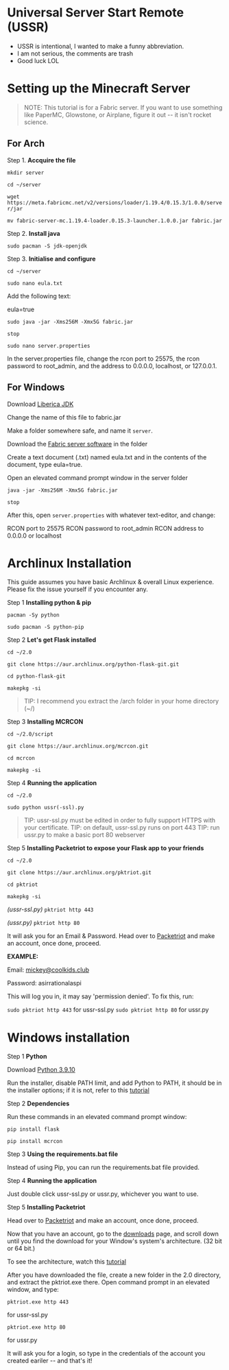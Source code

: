 # Universal Server Start Remote (USSR)
* USSR is intentional, I wanted to make a funny abbreviation.
* I am not serious, the comments are trash
* Good luck LOL

# Setting up the Minecraft Server
> NOTE: This tutorial is for a Fabric server. If you want to use something like PaperMC, Glowstone, or Airplane, figure it out -- it isn't rocket science.
## For Arch

Step 1. **Accquire the file**

`mkdir server`

`cd ~/server`

`wget https://meta.fabricmc.net/v2/versions/loader/1.19.4/0.15.3/1.0.0/server/jar`

`mv fabric-server-mc.1.19.4-loader.0.15.3-launcher.1.0.0.jar fabric.jar`

Step 2. **Install java**

`sudo pacman -S jdk-openjdk`

Step 3. **Initialise and configure**

`cd ~/server`

`sudo nano eula.txt`

Add the following text:

eula=true

`sudo java -jar -Xms256M -Xmx5G fabric.jar`

`stop`

`sudo nano server.properties`

In the server.properties file, change the rcon port to 25575, the rcon password to root_admin, and the address to 0.0.0.0, localhost, or 127.0.0.1.

## For Windows

Download [Liberica JDK](https://download.bell-sw.com/java/21.0.1+12/bellsoft-jdk21.0.1+12-windows-amd64.msi)

Change the name of this file to fabric.jar

Make a folder somewhere safe, and name it `server`.

Download the [Fabric server software](https://meta.fabricmc.net/v2/versions/loader/1.19.4/0.15.3/1.0.0/server/jar) in the folder

Create a text document (.txt) named eula.txt and in the contents of the document, type eula=true.

Open an elevated command prompt window in the server folder

`java -jar -Xms256M -Xmx5G fabric.jar`

`stop`

After this, open `server.properties` with whatever text-editor, and change:

RCON port to 25575
RCON password to root_admin
RCON address to 0.0.0.0 or localhost

# Archlinux Installation
This guide assumes you have basic Archlinux & overall Linux experience. Please fix the issue yourself if you encounter any.

Step 1 **Installing python & pip**

`pacman -Sy python`

`sudo pacman -S python-pip`

Step 2 **Let's get Flask installed**

`cd ~/2.0`

`git clone https://aur.archlinux.org/python-flask-git.git`

`cd python-flask-git`

`makepkg -si`

> TIP: I recommend you extract the /arch folder in your home directory (~/)

Step 3 **Installing MCRCON**

`cd ~/2.0/script`

`git clone https://aur.archlinux.org/mcrcon.git`

`cd mcrcon`

`makepkg -si`

Step 4 **Running the application**

`cd ~/2.0`

`sudo python ussr(-ssl).py`

> TIP: ussr-ssl.py must be edited in order to fully support HTTPS with your certificate.
> TIP: on default, ussr-ssl.py runs on port 443
> TIP: run ussr.py to make a basic port 80 webserver

Step 5 **Installing Packetriot to expose your Flask app to your friends**

`cd ~/2.0`

`git clone https://aur.archlinux.org/pktriot.git`

`cd pktriot`

`makepkg -si`

*(ussr-ssl.py)* `pktriot http 443` 

*(ussr.py)* `pktriot http 80 `

It will ask you for an Email & Password. Head over to [Packetriot](https://packetriot.com/) and make an account, once done, proceed.

**EXAMPLE:**

Email: mickey@coolkids.club

Password: asirrationalaspi

This will log you in, it may say 'permission denied'. To fix this, run:

`sudo pktriot http 443` for ussr-ssl.py
`sudo pktriot http 80` for ussr.py

# Windows installation

Step 1 **Python**

Download [Python 3.9.10](https://www.python.org/downloads/)

Run the installer, disable PATH limit, and add Python to PATH, it should be in the installer options; if it is not, refer to this [tutorial](https://www.youtube.com/watch?v=Y2q_b4ugPWk)

Step 2 **Dependencies**

Run these commands in an elevated command prompt window:

`pip install flask`

`pip install mcrcon`

Step 3 **Using the requirements.bat file**

Instead of using Pip, you can run the requirements.bat file provided.

Step 4 **Running the application**

Just double click ussr-ssl.py or ussr.py, whichever you want to use.

Step 5 **Installing Packetriot**

Head over to [Packetriot](https://packetriot.com/) and make an account, once done, proceed.

Now that you have an account, go to the [downloads](https://packetriot.com/downloads) page, and scroll down until you find the download for your Window's system's architecture. (32 bit or 64 bit.)

To see the architecture, watch this [tutorial](https://www.youtube.com/watch?v=gHeiQTn0_JU)

After you have downloaded the file, create a new folder in the 2.0 directory, and extract the pktriot.exe there. Open command prompt in an elevated window, and type:

`pktriot.exe http 443`

for ussr-ssl.py

`pktriot.exe http 80`

for ussr.py

It will ask you for a login, so type in the credentials of the account you created eariler -- and that's it!
